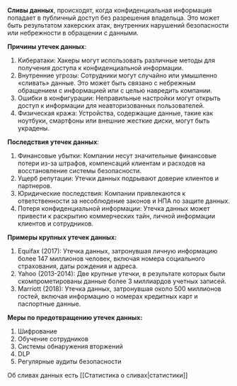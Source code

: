 **Сливы данных**, происходят, когда конфиденциальная информация попадает в публичный доступ без разрешения владельца. Это может быть результатом хакерских атак, внутренних нарушений безопасности или небрежности в обращении с данными.

**Причины утечек данных**:
1. Кибератаки: Хакеры могут использовать различные методы для получения доступа к конфиденциальной информации.
2. Внутренние угрозы: Сотрудники могут случайно или умышленно «сливать» данные. Это может быть связано с небрежным обращением с информацией или с целью навредить компании.
3. Ошибки в конфигурации: Неправильные настройки могут открыть доступ к информации для неавторизованных пользователей.
4. Физическая кража: Устройства, содержащие данные, такие как ноутбуки, смартфоны или внешние жесткие диски, могут быть украдены.

**Последствия утечек данных**:
1. Финансовые убытки: Компании несут значительные финансовые потери из-за штрафов, компенсаций клиентам и расходов на восстановление системы безопасности.
2. Ущерб репутации: Утечки данных подрывают доверие клиентов и партнеров.
3. Юридические последствия: Компании привлекаются к ответственности за несоблюдение законов и НПА по защите данных.
4. Потеря конфиденциальной информации: Утечка данных может привести к раскрытию коммерческих тайн, личной информации клиентов и сотрудников.

**Примеры крупных утечек данных:**
1) Equifax (2017): Утечка данных, затронувшая личную информацию более 147 миллионов человек, включая номера социального страхования, даты рождения и адреса.
2) Yahoo (2013-2014): Две крупные утечки, в результате которых были скомпрометированы данные более 3 миллиардов учетных записей.
3) Marriott (2018): Утечка данных, затронувшая около 500 миллионов гостей, включая информацию о номерах кредитных карт и паспортные данные.

**Меры по предотвращению утечек данных:** 
1) Шифрование
2) Обучение сотрудников
3) Системы обнаружения вторжений
4) DLP
5) Регулярные аудиты безопасности

Об сливах данных есть [[Статистика о сливах|статистики]]
